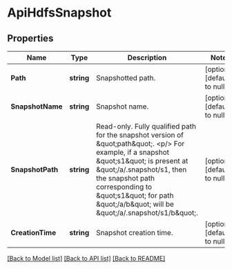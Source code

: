# ApiHdfsSnapshot

## Properties
Name | Type | Description | Notes
------------ | ------------- | ------------- | -------------
**Path** | **string** | Snapshotted path. | [optional] [default to null]
**SnapshotName** | **string** | Snapshot name. | [optional] [default to null]
**SnapshotPath** | **string** | Read-only. Fully qualified path for the snapshot version of \&quot;path\&quot;. &lt;p/&gt; For example, if a snapshot \&quot;s1\&quot; is present at \&quot;/a/.snapshot/s1, then the snapshot path corresponding to \&quot;s1\&quot; for path \&quot;/a/b\&quot; will be \&quot;/a/.snapshot/s1/b\&quot;. | [optional] [default to null]
**CreationTime** | **string** | Snapshot creation time. | [optional] [default to null]

[[Back to Model list]](../README.md#documentation-for-models) [[Back to API list]](../README.md#documentation-for-api-endpoints) [[Back to README]](../README.md)



